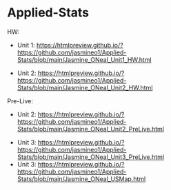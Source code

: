# Applied-Stats

HW:
- Unit 1: https://htmlpreview.github.io/?https://github.com/jasmineo1/Applied-Stats/blob/main/Jasmine_ONeal_Unit1_HW.html
* Unit 2: https://htmlpreview.github.io/?https://github.com/jasmineo1/Applied-Stats/blob/main/Jasmine_ONeal_Unit2_HW.html

Pre-Live:
- Unit 2: https://htmlpreview.github.io/?https://github.com/jasmineo1/Applied-Stats/blob/main/Jasmine_ONeal_Unit2_PreLive.html
* Unit 3: https://htmlpreview.github.io/?https://github.com/jasmineo1/Applied-Stats/blob/main/Jasmine_ONeal_Unit3_PreLive.html
* Unit 3: https://htmlpreview.github.io/?https://github.com/jasmineo1/Applied-Stats/blob/main/Jasmine_ONeal_USMap.html
